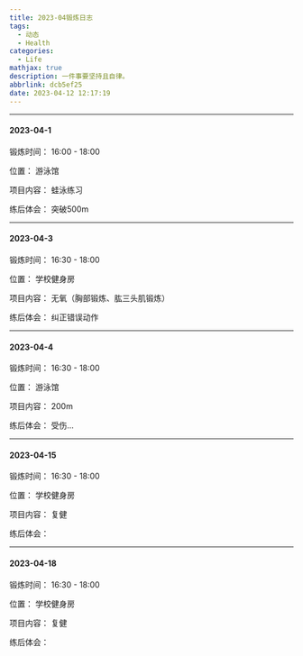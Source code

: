 ```yaml
---
title: 2023-04锻炼日志
tags:
  - 动态
  - Health
categories:
  - Life
mathjax: true
description: 一件事要坚持且自律。
abbrlink: dcb5ef25
date: 2023-04-12 12:17:19
---
```


---

#### 2023-04-1

锻炼时间： 16:00 - 18:00

位置： 游泳馆

项目内容： 蛙泳练习

练后体会： 突破500m

---

#### 2023-04-3

锻炼时间： 16:30 - 18:00

位置： 学校健身房

项目内容： 无氧（胸部锻炼、肱三头肌锻炼）

练后体会： 纠正错误动作

---

#### 2023-04-4

锻炼时间： 16:30 - 18:00

位置： 游泳馆

项目内容： 200m

练后体会： 受伤...

---

#### 2023-04-15

锻炼时间： 16:30 - 18:00

位置： 学校健身房

项目内容： 复健

练后体会： 

---

#### 2023-04-18

锻炼时间： 16:30 - 18:00

位置： 学校健身房

项目内容： 复健

练后体会： 